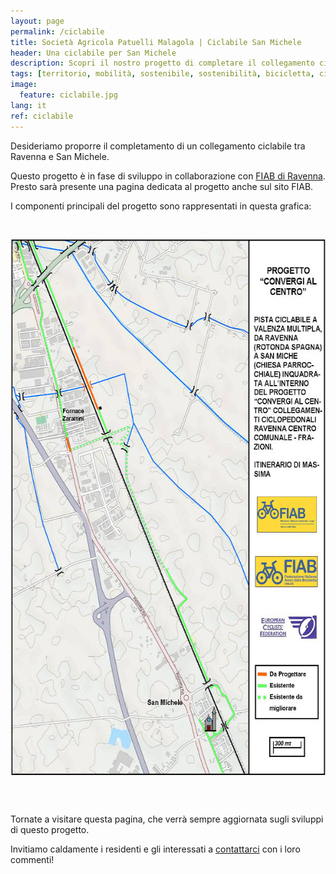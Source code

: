 ```yaml
---
layout: page
permalink: /ciclabile
title: Società Agricola Patuelli Malagola | Ciclabile San Michele
header: Una ciclabile per San Michele
description: Scopri il nostro progetto di completare il collegamento ciclabile Ravenna - San Michele.
tags: [territorio, mobilità, sostenibile, sostenibilità, bicicletta, ciclabili, ambiente, azienda, agricola, Ravenna, San Michele, Romagna, Emilia-Romagna, sanmicheleinbici]
image:
  feature: ciclabile.jpg
lang: it
ref: ciclabile
---
```


Desideriamo proporre il completamento di un collegamento ciclabile tra Ravenna e San Michele. 

Questo progetto è in fase di sviluppo in collaborazione con [FIAB di Ravenna](https://www.fiabravenna.com/). Presto sarà presente una pagina dedicata al progetto anche sul sito FIAB.


I componenti principali del progetto sono rappresentati in questa grafica: 

<img src="/images/mappaciclabile.jpg" alt="Mappa ciclabile San Michele" style="width:600px;height:858px;margin:30px 5px 0px 0px" align="middle">  

<br/><br/>   

Tornate a visitare questa pagina, che verrà sempre aggiornata sugli sviluppi di questo progetto.

Invitiamo caldamente i residenti e gli interessati a [contattarci](/contatti) con i loro commenti!
